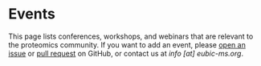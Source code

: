 # Events

This page lists conferences, workshops, and webinars that are relevant to the
proteomics community. If you want to add an event, please [open an issue][issue]
or [pull request][pr] on GitHub, or contact us at _info [at] eubic-ms.org_.

[issue]: https://github.com/eubic/proteomics-academy/issues
[pr]: https://github.com/eubic/proteomics-academy/pulls
